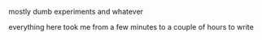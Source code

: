 mostly dumb experiments and whatever

everything here took me from a few minutes to a couple of hours to write
